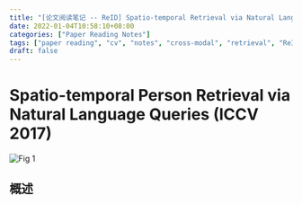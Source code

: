 ```yaml
---
title: "[论文阅读笔记 -- ReID] Spatio-temporal Retrieval via Natural Language Queries (ICCV 2017)"
date: 2022-01-04T10:58:10+08:00
categories: ["Paper Reading Notes"]
tags: ["paper reading", "cv", "notes", "cross-modal", "retrieval", "ReID"]
draft: false
---
```


# Spatio-temporal Person Retrieval via Natural Language Queries (ICCV 2017)

![Fig 1](/images/2022/PRN155/1.png)

## 概述
